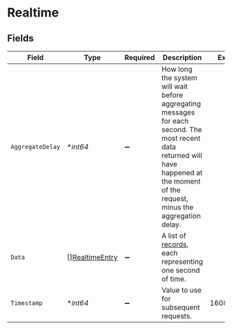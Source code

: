 # Realtime


## Fields

| Field                                                                                                                                                                                  | Type                                                                                                                                                                                   | Required                                                                                                                                                                               | Description                                                                                                                                                                            | Example                                                                                                                                                                                |
| -------------------------------------------------------------------------------------------------------------------------------------------------------------------------------------- | -------------------------------------------------------------------------------------------------------------------------------------------------------------------------------------- | -------------------------------------------------------------------------------------------------------------------------------------------------------------------------------------- | -------------------------------------------------------------------------------------------------------------------------------------------------------------------------------------- | -------------------------------------------------------------------------------------------------------------------------------------------------------------------------------------- |
| `AggregateDelay`                                                                                                                                                                       | **int64*                                                                                                                                                                               | :heavy_minus_sign:                                                                                                                                                                     | How long the system will wait before aggregating messages for each second. The most recent data returned will have happened at the moment of the request, minus the aggregation delay. |                                                                                                                                                                                        |
| `Data`                                                                                                                                                                                 | [][RealtimeEntry](../../models/shared/realtimeentry.md)                                                                                                                                | :heavy_minus_sign:                                                                                                                                                                     | A list of [records](#record-data-model), each representing one second of time.                                                                                                         |                                                                                                                                                                                        |
| `Timestamp`                                                                                                                                                                            | **int64*                                                                                                                                                                               | :heavy_minus_sign:                                                                                                                                                                     | Value to use for subsequent requests.                                                                                                                                                  | 1608560817                                                                                                                                                                             |